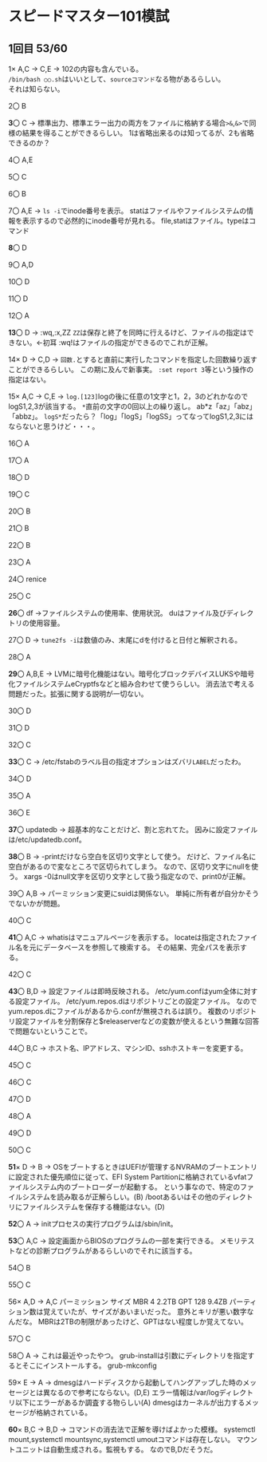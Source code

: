 # スピードマスター101模試

## 1回目 53/60

1×
A,C
→
C,E
→
102の内容も含んでいる。  
`/bin/bash ○○.sh`はいいとして、`sourceコマンド`なる物があるらしい。  
それは知らない。

2〇
B

**3**〇
C
→
標準出力、標準エラー出力の両方をファイルに格納する場合`>&`,`&>`で同様の結果を得ることができるらしい。
1は省略出来るのは知ってるが、2も省略できるのか？

4〇
A,E

5〇
C

6〇
B

7〇
A,E
→
`ls -i`でinode番号を表示。
statはファイルやファイルシステムの情報を表示するので必然的にinode番号が見れる。
file,statはファイル。typeはコマンド

**8**〇
D

9〇
A,D

10〇
D

11〇
D

12〇
A

**13**〇
D
→
:wq,:x,ZZ
`ZZ`は保存と終了を同時に行えるけど、ファイルの指定はできない。←初耳
:wq!はファイルの指定ができるのでこれが正解。

14×
D
→
C,D
→
`回数.`とすると直前に実行したコマンドを指定した回数繰り返すことができるらしい。
この期に及んで新事実。
`:set report 3`等という操作の指定はない。

15×
A,C
→
C,E
→
`log.[123]`logの後に任意の1文字と1，2，3のどれかなのでlogS1,2,3が該当する。
`*`直前の文字の0回以上の繰り返し。
ab*z「az」「abz」「abbz」。
`logS*`だったら？「log」「logS」「logSS」ってなってlogS1,2,3にはならないと思うけど・・・。

16〇
A

17〇
A

18〇
D

19〇
C

20〇
B

21〇
B

22〇
B

23〇
A

24〇
renice

25〇
C

**26**〇
df
→ファイルシステムの使用率、使用状況。
duはファイル及びディレクトリの使用容量。

27〇
D
→
`tune2fs -i`は数値のみ、末尾にdを付けると日付と解釈される。

28〇
A

**29**〇
A,B,E
→
LVMに暗号化機能はない。暗号化ブロックデバイスLUKSや暗号化ファイルシステムeCryptfsなどと組み合わせて使うらしい。
消去法で考える問題だった。拡張に関する説明が一切ない。

30〇
D

31〇
D

32〇
C

**33**〇
C
→
/etc/fstabのラベル目の指定オプションはズバリ`LABEL`だったわ。

34〇
D

35〇
A

36〇
E

**37**〇
updatedb
→
超基本的なことだけど、割と忘れてた。
因みに設定ファイルは/etc/updatedb.conf。

**38**〇
B
→
-printだけなら空白を区切り文字として使う。
だけど、ファイル名に空白があるので変なところで区切られてしまう。
なので、区切り文字にnullを使う。
xargs -0はnull文字を区切り文字として扱う指定なので、print0が正解。

39〇
A,B
→
パーミッション変更にsuidは関係ない。
単純に所有者が自分かそうでないかが問題。

40〇
C

**41**〇
A,C
→
whatisはマニュアルページを表示する。
locateは指定されたファイル名を元にデータベースを参照して検索する。
その結果、完全パスを表示する。

42〇
C

**43**〇
B,D
→
設定ファイルは即時反映される。
/etc/yum.confはyum全体に対する設定ファイル。
/etc/yum.repos.dはリポジトリごとの設定ファイル。
なのでyum.repos.dにファイルがあるから.confが無視されるは誤り。
複数のリポジトリ設定ファイルを分割保存と$releaserverなどの変数が使えるという無難な回答で問題ないということで。

44〇
B,C
→
ホスト名、IPアドレス、マシンID、sshホストキーを変更する。

45〇
C

46〇
C

47〇
D

48〇
A

49〇
D

50〇
C

**51**×
D
→
B
→
OSをブートするときはUEFIが管理するNVRAMのブートエントリに設定された優先順位に従って、EFI System Partitionに格納されているvfatファイルシステム内のブートローダーが起動する。
という事なので、特定のファイルシステムを読み取るが正解らしい。(B)
/bootあるいはその他のディレクトリにファイルシステムを保存する機能はない。(D)

**52**〇
A
→
initプロセスの実行プログラムは/sbin/init。

**53**〇
A,C
→
設定画面からBIOSのプログラムの一部を実行できる。
メモリテストなどの診断プログラムがあるらしいのでそれに該当する。

54〇
B

55〇
C

56×
A,D
→
A,C
    パーミッション サイズ
MBR             4  2.2TB
GPT           128  9.4ZB
パーティション数は覚えていたが、サイズがあいまいだった。
意外とキリが悪い数字なんだな。
MBRは2TBの制限があったけど、GPTはない程度しか覚えてない。

57〇
C

58〇
A
→
これは最近やったやつ。
grub-installは引数にディレクトリを指定するとそこにインストールする。
grub-mkconfig

59×
E
→
A
→
dmesgはハードディスクから起動してハングアップした時のメッセージとは異なるので参考にならない。(D,E)
エラー情報は/var/logディレクトリ以下にエラーがあるか調査する物らしい(A)
dmesgはカーネルが出力するメッセージが格納されている。

**60**×
B,C
→
B,D
→
コマンドの消去法で正解を導けばよかった模様。
systemctl mount,systemctl mountsync,systemctl umoutコマンドは存在しない。
マウントユニットは自動生成される。監視もする。
なのでB,Dだそうだ。
